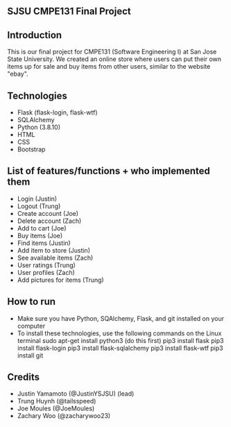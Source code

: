 ## SJSU CMPE131 Final Project

## Introduction
This is our final project for CMPE131 (Software Engineering I) at
San Jose State University. We created an online store where users 
can put their own items up for sale and buy items from other users, similar 
to the website "ebay". 

## Technologies
- Flask (flask-login, flask-wtf)
- SQLAlchemy
- Python (3.8.10)
- HTML
- CSS
- Bootstrap

## List of features/functions + who implemented them
- Login (Justin)
- Logout (Trung)
- Create account (Joe)
- Delete account (Zach)
- Add to cart (Joe)
- Buy items (Joe)
- Find items (Justin)
- Add item to store (Justin)
- See available items (Zach)
- User ratings (Trung)
- User profiles (Zach)
- Add pictures for items (Trung)

## How to run
- Make sure you have Python, SQAlchemy, Flask, and git installed on your computer
- To install these technologies, use the following commands on the Linux terminal
sudo apt-get install python3 (do this first)
pip3 install flask
pip3 install flask-login
pip3 install flask-sqlalchemy
pip3 install flask-wtf
pip3 install git

## Credits
- Justin Yamamoto (@JustinYSJSU) (lead)
- Trung Huynh (@tailsspeed)
- Joe Moules (@JoeMoules)
- Zachary Woo (@zacharywoo23)
